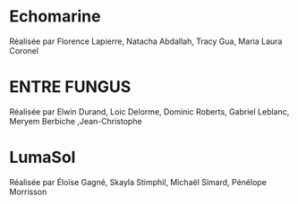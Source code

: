 # Echomarine
Réalisée par Florence Lapierre, Natacha Abdallah, Tracy Gua, Maria Laura Coronel
# ENTRE FUNGUS
Réalisée par Elwin Durand, Loic Delorme, Dominic Roberts, Gabriel Leblanc, Meryem Berbiche ,Jean-Christophe
# LumaSol
Réalisée par Éloïse Gagné, Skayla Stimphil, Michaël Simard, Pénélope Morrisson

